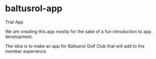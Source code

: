 # baltusrol-app
Trial App

We are creating this app mostly for the sake of a fun introduction to app development.

The idea is to make an app for Baltusrol Golf Club that will add to the member experience.
